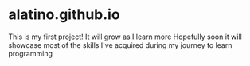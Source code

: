 # alatino.github.io
This is my first project!
It will grow as I learn more
Hopefully soon it will showcase most of the skills I've acquired during my journey to learn programming

